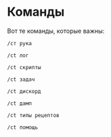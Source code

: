 # Команды

Вот те команды, которые важны:
```
/ст рука
```
```
/ct лог
```
```
/ct скрипты
```
```
/ct задач
```
```
/ct дискорд
```
```
/ct дамп
```
```
/ct типы рецептов
```
```
/ct помощь
```